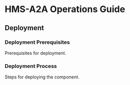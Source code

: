 # HMS-A2A Operations Guide

## Deployment

### Deployment Prerequisites
Prerequisites for deployment.

### Deployment Process
Steps for deploying the component.
